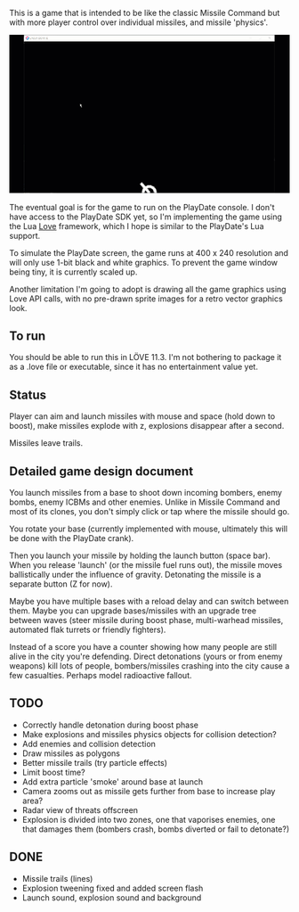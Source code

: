 This is a game that is intended to be like the classic Missile Command but with more player control over individual missiles,
and missile 'physics'.

![Early Groundshine prototype](groundshine.gif)

The eventual goal is for the game to run on the PlayDate console. I don't have access to the PlayDate SDK yet, so
I'm implementing the game using the Lua [Love](https://love2d.org) framework, which I hope is similar to the PlayDate's
Lua support.

To simulate the PlayDate screen, the game runs at 400 x 240 resolution and will only use 1-bit black and white graphics.
To prevent the game window being tiny, it is currently scaled up.

Another limitation I'm going to adopt is drawing all the game graphics using Love API calls, with no pre-drawn sprite images
for a retro vector graphics look.

## To run 

You should be able to run this in LÖVE 11.3. I'm not bothering to package it as a .love file or executable, since it has no entertainment value yet.

## Status

Player can aim and launch missiles with mouse and space (hold down to boost), make missiles explode with z, explosions disappear after a second.

Missiles leave trails.

## Detailed game design document 

You launch missiles from a base to shoot down incoming bombers, enemy bombs, enemy ICBMs and other enemies. Unlike in Missile Command and most of its
clones, you don't simply click or tap where the missile should go. 

You rotate your base (currently implemented with mouse, ultimately this will be done with the PlayDate crank).

Then you launch your missile by holding the launch button (space bar). When you release 'launch' (or the missile fuel runs out),
the missile moves ballistically under the influence of gravity. Detonating the missile is a separate button (Z for now).

Maybe you have multiple bases with a reload delay and can switch between them. Maybe you can upgrade bases/missiles with
an upgrade tree between waves (steer missile during boost phase, multi-warhead missiles, automated flak turrets or friendly fighters).

Instead of a score you have a counter showing how many people are still alive in the city you're defending. Direct detonations (yours
or from enemy weapons) kill lots of people, bombers/missiles crashing into the city cause a few casualties. Perhaps model radioactive
fallout.

## TODO

* Correctly handle detonation during boost phase
* Make explosions and missiles physics objects for collision detection?
* Add enemies and collision detection
* Draw missiles as polygons
* Better missile trails (try particle effects)
* Limit boost time?
* Add extra particle 'smoke' around base at launch
* Camera zooms out as missile gets further from base to increase play area?
* Radar view of threats offscreen
* Explosion is divided into two zones, one that vaporises enemies, one that damages them (bombers crash, bombs diverted or fail to detonate?)

## DONE

* Missile trails (lines)
* Explosion tweening fixed and added screen flash
* Launch sound, explosion sound and background